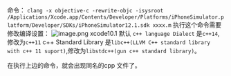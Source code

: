 命令：
`clang -x objective-c -rewrite-objc -isysroot /Applications/Xcode.app/Contents/Developer/Platforms/iPhoneSimulator.platform/Developer/SDKs/iPhoneSimulator12.1.sdk xxxx.m`
执行这个命令需要修改编译设置：
![image.png](https://upload-images.jianshu.io/upload_images/783986-5627569e5d3b5d57.png?imageMogr2/auto-orient/strip%7CimageView2/2/w/1240)
xcode10.1 默认 `c++ language Dialect`  是`c++14`,修改为``c++11``
c++ Standard Library 是`libc++(LLVM C++ standard library with c++ 11 suport)`,修改为`libstdc++(gun c++ standard library)`。

在执行上边的命令，就会出现同名的cpp 文件了。


